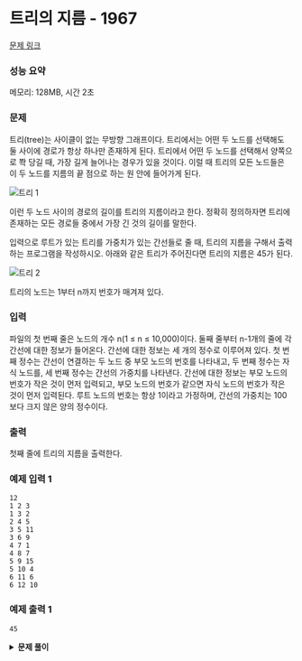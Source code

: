 # 트리의 지름 - 1967

[문제 링크](https://www.acmicpc.net/problem/1967)

### 성능 요약

메모리: 128MB, 시간 2초

### 문제

트리(tree)는 사이클이 없는 무방향 그래프이다. 트리에서는 어떤 두 노드를 선택해도 둘 사이에 경로가 항상 하나만 존재하게 된다. 트리에서 어떤 두 노드를 선택해서 양쪽으로 쫙 당길 때, 가장 길게 늘어나는 경우가 있을 것이다. 이럴 때 트리의 모든 노드들은 이 두 노드를 지름의 끝 점으로 하는 원 안에 들어가게 된다.

![트리 1](https://www.acmicpc.net/JudgeOnline/upload/201007/ttrrtrtr.png)

이런 두 노드 사이의 경로의 길이를 트리의 지름이라고 한다. 정확히 정의하자면 트리에 존재하는 모든 경로들 중에서 가장 긴 것의 길이를 말한다.

입력으로 루트가 있는 트리를 가중치가 있는 간선들로 줄 때, 트리의 지름을 구해서 출력하는 프로그램을 작성하시오. 아래와 같은 트리가 주어진다면 트리의 지름은 45가 된다.

![트리 2](https://www.acmicpc.net/JudgeOnline/upload/201007/tttttt.png)

트리의 노드는 1부터 n까지 번호가 매겨져 있다.

### 입력

파일의 첫 번째 줄은 노드의 개수 n(1 ≤ n ≤ 10,000)이다. 둘째 줄부터 n-1개의 줄에 각 간선에 대한 정보가 들어온다. 간선에 대한 정보는 세 개의 정수로 이루어져 있다. 첫 번째 정수는 간선이 연결하는 두 노드 중 부모 노드의 번호를 나타내고, 두 번째 정수는 자식 노드를, 세 번째 정수는 간선의 가중치를 나타낸다. 간선에 대한 정보는 부모 노드의 번호가 작은 것이 먼저 입력되고, 부모 노드의 번호가 같으면 자식 노드의 번호가 작은 것이 먼저 입력된다. 루트 노드의 번호는 항상 1이라고 가정하며, 간선의 가중치는 100보다 크지 않은 양의 정수이다.

### 출력

첫째 줄에 트리의 지름을 출력한다.

### 예제 입력 1

```
12
1 2 3
1 3 2
2 4 5
3 5 11
3 6 9
4 7 1
4 8 7
5 9 15
5 10 4
6 11 6
6 12 10
```

### 예제 출력 1

```
45
```

<details><summary><b>문제 풀이</b></summary>
<div markdown="1">

1167번과 같은 방식으로 문제를 풀 수 있었다.

1. 임의의 정점 x에서 가장 먼 정점 y를 찾는다.
2. 정점 y에서 가장 먼 정점 z를 찾고 그 거리를 구한다.

```js
const [n, ...input] = require("fs")
  .readFileSync("dev/stdin")
  .toString()
  .trim()
  .split("\n");

const N = Number(n);
const tree = new Array(N + 1).fill().map(() => []);

input.forEach((edgeInfo) => {
  const [parent, child, weight] = edgeInfo.split(" ").map(Number);

  tree[parent].push([child, weight]);
  tree[child].push([parent, weight]);
});

function Solution(N, tree) {
  const visited = new Array(N + 1).fill(false);

  let max = { node: 0, weight: 0 };

  const DFS = (node, weight) => {
    visited[node] = true;

    if (max.weight < weight) max = { node, weight };

    for (const [child, childWeight] of tree[node]) {
      if (visited[child]) continue;

      DFS(child, childWeight + weight);
    }
  };

  DFS(1, 0);

  max.weight = 0;
  visited.fill(false);

  DFS(max.node, 0);

  console.log(max.weight);
}

Solution(N, tree);
```

</div>
</details>
